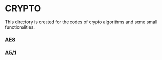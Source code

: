 # CRYPTO
This directory is created for the codes of crypto algorithms and some small functionalities.

### [AES](./AES)

### [A5/1](./A5_1)
